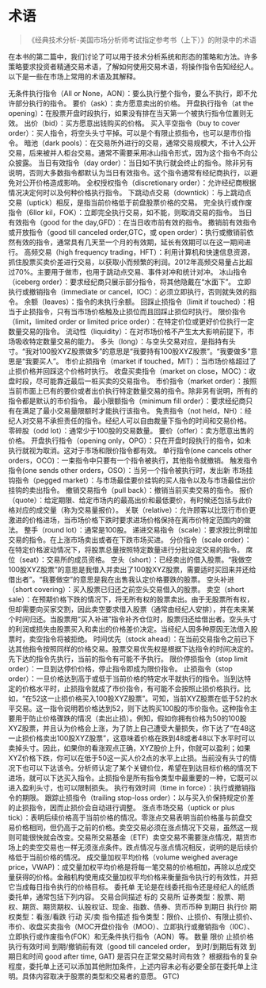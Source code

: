 # 术语

> 《经典技术分析-美国市场分析师考试指定参考书（上下）》的附录中的术语

在本书的第二篇中，我们讨论了可以用于技术分析系统和形态的策略和方法。许多策略要求投资者精通交易术语，了解如何使用交易术语，将操作指令告知经纪人。以下是一些在市场上常用的术语及其解释。


无条件执行指令（All or None，AON）：要么执行整个指令，要么不执行，即不允许部分执行的指令。
要价（ask）：卖方愿意卖出的价格。
开盘执行指令（at the opening）：在股票开盘时段执行，如果没有排在当天第一个被执行指令位置则无效。
出价（bid）：买方愿意出钱购买的价格。
买入平空指令（buy to cover order）：买人指令，将空头头寸平掉。可以是个有限止损指令，也可以是市价指令。
暗池（dark pools）：在交易所外进行的交易，通常交易规模大，不计入公开交易，后来被并人柜台交易。通常不需要采用冰山指令形式，因为这个指令不向公众披露。
当日有效指令（day order）：当日如不执行就会终止的指令。除非另有说明，否则大多数指令都默认为当日有效指令。这个指令通常有经纪商执行，以避免对公开价格造成影响。
全权授权指令（discretionary order）：允许经纪商根据情况决定何时以及何种价格执行指令。
下跳动点交易（downtick）：与上跳动点交易（uptick）相反，是指当前价格低于前盘股票价格的交易。
完全执行或作废指令（6llor kil，FOK）：立即完全执行交易，如不能，则取消交易的指令。
当日有效指令（good for the day,GFD）：在当日收市前有效的指令。
撒销前有效指令或开放指令（good till canceled order,GTC，或 open order）：执行或撤销前依然有效的指令，通常具有几天至一个月的有效期，延长有效期可以在这一期间进行。
高频交易（high frequency trading，HFT）：利用计算机和快速信息资源，抓住股票买卖价差进行交易，以获取小而频繁的利润。2012年高频交易量占比超过70%。主要用于做市，也用于跳动点交易、事件对冲和统计对冲。
冰山指令（iceberg order）：要求经纪商只展示部分指令，将其他隐戴在“水面下”。
立即执行或撤销指令（immediate or cancel，IOC）：必须立即执行，否则就失效的指令。
余额（leaves）：指令的未执行余额。
回踩止损指令（limit if touched）：相当于止损指令，只有当市场价格触及止损位而且回踩止损位时执行。
限价指令（limit，limited order or limited price order）：在特定价位或更好价位执行一定数量交易的指令。
流动性（liquidity）：在对市场价格不产生太大影响前提下，市场吸收特定数量交易的能力。
多头（long）：与空头交易对应，是指持有头寸。“我对100股XYZ股票做多”的意思是“我要持有100股XYZ股票”。“我要做多”意思是“我要买人”。
市价止损指令（market if touched，MIT）：当市场价格超过了止损价格并回踩这个价格时执行。
收盘买卖指令（market on close，MOC）：收盘时段，尽可能靠近最后一桩买卖的交易指令。
市价指令（market order）：按照当前市面上已有的要价或者出价执行特定数量交易的指令。除非另有说明，所有的指令都是默认的市价指令。
最小限额指令（minimum fill order）：要求经纪商只有在满足了最小交易量限额时才能执行该指令。
免责指令（not held，NH）：经纪人对交易不承担责任的指令。经纪人可以自由裁量下指令的时间和交易价格。
零碎股（odd lot）：通常少于100股的交易数量。
要价（offer）：卖方愿意出售的价格。
开盘执行指令（opening only，OPG）：只在开盘时段执行的指令，如未执行就视为取消。这对于市场和限价指令都有效。
单行指令(one cancels other orders，OCO)：一束指令中只要有一个指令被执行，其他指令就撤销。
触发指令指令(one sends other orders，OSO）：当另一个指令被执行时，发出新
市场挂钩指令（pegged market）：与市场最佳要价挂钩的买人指令以及与市场最佳出价挂钩的卖出指令。
撤销交易指令（pull back）：撤销当前买卖交易的指令。
报价（quote）：给定期限、给定市场内的最高出价和最低要价，有时候还包括与此价格对应的成交量（称为交易量报价）。
关联（relative）：允许顾客以比现行市价更激进的价格进场，当市场价格下跌时要求进场价格保持在离市价特定范围内的做法。
整手（round lot）：通常是100股。
递进交易指令（scale）：要求按比例增加交易的指令。在上涨市场卖出或者在下跌市场买进。
分价指令（scale order）：在特定价格波动情况下，将股票总量按照特定数量进行分批设定交易的指令。
席位（seat）：交易所的成员资格。
空头（short）：已经卖出的借入股票。“我做空100股XYZ股票”的意思是我借入并卖出了100股XYZ股票，需要适时买回来并还给借出者”。“我要做空”的意思是我在出售我认定价格要跌的股票。
空头补进（short covering）：买入股票已归还之前空头交易借入的股票。
卖空（short sale）：在预期价格下跌的情况下，将无所有权的股票卖出。由于无股票所有权，但却需要向买家交割，因此卖空要求借入股票（通常由经纪人安排），并在未来某个时间归还。当股票用“买入补进”指令补齐仓位时，股票归还给借出者。空头头寸的利润或损失由股票买入和卖出的价格差价决定。当经纪人因多种原因无法借入股票时，卖空指令将被拒绝。
时间优先（stock ahead）：在当前交易指令之前已下达其他指令按照同样的价格交易。股票交易优先权是根据下达指令的时间决定的。先下达的指令先执行，当前的指令有可能不予执行。
限价停损指令（stop limit order）：一旦到达停价价格，停止指令即成为限价指令。
止损指令（stop order）：一旦价格达到高于或低于当前价格的特定水平就执行的指令。当到达特定的价格水平时，止损指令就成了市价指令，有可能不会按照止损价格执行。比如，“在52这一止损价格买入100股XYZ股票”。可知，当前XYZ股票在低于52的水平交易。这一指令说明若价格达到52，则下达购买100股的市价指令。这种指令主要用于防止价格骤跌的情况（卖出止损）。例知，假如你拥有价格为50的100股XYZ股票，并且认为价格会上涨，为了防上自己遭受大量损失，你下达了“在48这一止损价格卖出100股XYZ股票”，这意味着价格在跌到48或者48以下水平时可以卖掉头寸。因此，如果你的看涨观点正确，XYZ股价上升，你就可以盈利；如果XYZ价格下跌，你可以在低于50这一买人价2点的水平上止损。当前没有头寸的情况下也可以下达该令。分析师认定了某个关键价位，希望在到达目标价格的情况下进场，就可以下达买入指令。止损指令是所有指令类型中最重要的一种，它既可以进入盈利头寸，也可以限制损失。
执行有效时间（time in force）：执行或撤销指令的期限。
跟踪止损指令（trailing stop-loss order）：以与买入价保持规定价差的止损指令，因而止损价会自动进行调整。
涨点市场交易（uptick or plus tick）：表明后续价格高于当前价格的情况。零涨点交易表明当前价格虽与前盘交易价格相同，但仍高于之前的价格。卖空交易必须在涨点情况下交易，虽然这一规则可能很快就会改变。交易所交易基金（ETF）卖空交易不需要涨点情况，期货市场上的卖空交易也一样无须涨点条件。跌点情况与涨点情况相反，说明的是后续价格低于当前价格的情况。
成交量加权平均价格（volume weighed average price，VWAP)：成交量加权平均价格是将每一笔交易的价格相加，再除以总成交量获得的价格。金融机构使用成交量加权平均价格来衡量指令执行的有效性，并把它当成每日指令执行的价格目标。
委托单
无论是在线委托指令还是经纪人的纸质委托单，通常包括下列内容。
交易合同描述
标的
交易所
证券类型：股票、期权、期货、期货期权、认股权证、现金、指数、债券、货币币种
到期日
执行价
期权类型：看涨/看跌
行动
买/卖
指令描述
指令类型：限价、止损价、有限止损价、市价、收盘买卖指令（MOC开盘价指令（MOO）、立即执行或撤销指令（I0C）、立即执行或作废指令(FOK）和无条件执行指令（AON）等。
数量
限价
止损价格
执行有效时间
到期/撤销前有效（good till canceled order，
到时/到期后有效
到期日和时间
 good after time, GAT)
是否只在正常交易时间有效？
根据指令的复杂程度，委托单上还可以添加其他附加条件，上述内容未必有必要全部在委托单上注明。具体内容取决于股票的类型和交易者的意愿。
GTC)